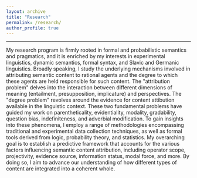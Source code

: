 ```yaml
---
layout: archive
title: "Research"
permalink: /research/
author_profile: true
---
```

------
My research program is firmly rooted in formal and probabilistic semantics and pragmatics, and it is enriched by my interests in experimental linguistics, dynamic semantics, formal syntax, and Slavic and Germanic linguistics. Broadly speaking, I study the underlying mechanisms involved in attributing semantic content to rational agents and the degree to which these agents are held responsible for such content. The "attribution problem" delves into the interaction between different dimensions of meaning (entailment, presupposition, implicature) and perspectives. The "degree problem" revolves around the evidence for content attibution available in the linguistic context. These two fundamental problems have guided my work on parentheticality, evidentiality, modality, gradability, question bias, indefiniteness, and adverbial modification. To gain insights into these phenomena, I employ a range of methodologies encompassing traditional and experimental data collection techniques, as well as formal tools derived from logic, probability theory, and statistics. My overarching goal is to establish a predictive framework that accounts for the various factors influencing semantic content attribution, including operator scope, projectivity, evidence source, information status, modal force, and more. By doing so, I aim to advance our understanding of how different types of content are integrated into a coherent whole.

